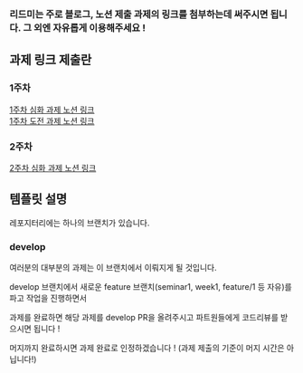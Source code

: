 ### 리드미는 주로 블로그, 노션 제출 과제의 링크를 첨부하는데 써주시면 됩니다. 그 외엔 자유롭게 이용해주세요 !

## 과제 링크 제출란

### 1주차   
[1주차 심화 과제 노션 링크](https://atom-feet-3b2.notion.site/1-881e73cdd74c486dbd77a85c9c97fbb0?pvs=4)   
[1주차 도전 과제 노션 링크](https://atom-feet-3b2.notion.site/1-786a6b7417c74fe08eae19e64ee06565?pvs=4)

### 2주차
[2주차 심화 과제 노션 링크](https://atom-feet-3b2.notion.site/2-abf3485dbc8e4e4f8017aa5cae5c1a77?pvs=4)   

## 템플릿 설명
레포지터리에는 하나의 브랜치가 있습니다.

### develop
여러분의 대부분의 과제는 이 브랜치에서 이뤄지게 될 것입니다.

develop 브랜치에서 새로운 feature 브랜치(seminar1, week1, feature/1 등 자유)를 파고 작업을 진행하면서

과제를 완료하면 해당 과제를 develop PR을 올려주시고 파트원들에게 코드리뷰를 받으시면 됩니다 !

머지까지 완료하시면 과제 완료로 인정하겠습니다 ! (과제 제출의 기준이 머지 시간은 아닙니다!)
